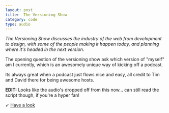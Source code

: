 ```yaml
---
layout: post
title:  The Versioning Show
category: code
type: audio
---
```


*The Versioning Show discusses the industry of the web from development to design, with some of the people making it happen today, and planning where it's headed in the next version.*

The opening question of the versioning show ask which version of "myself" am I currently, which is an awesomely unique way of kicking off a podcast.

Its always great when a podcast just flows nice and easy, all credit to Tim and David there for being awesome hosts.

**EDIT:** Looks like the audio's dropped off from this now... can still read the script though, if you're a hyper fan!

➶ [Have a look](https://www.sitepoint.com/tech-stacks-frameworks-creative-real-tim-holman/)